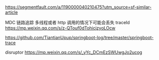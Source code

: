 


https://segmentfault.com/a/1190000040210475?utm_source=sf-similar-article


MDC 链路追踪
多线程或者 http 调用的情况下可能会丢失 traceId 
https://mp.weixin.qq.com/s/z-QTouf0dTohicjzyoLOcw

https://github.com/TiantianUpup/springboot-log/tree/master/springboot-trace



disruptor 
https://mp.weixin.qq.com/s/_yYc_DCmEzSWUwgJo2ucog